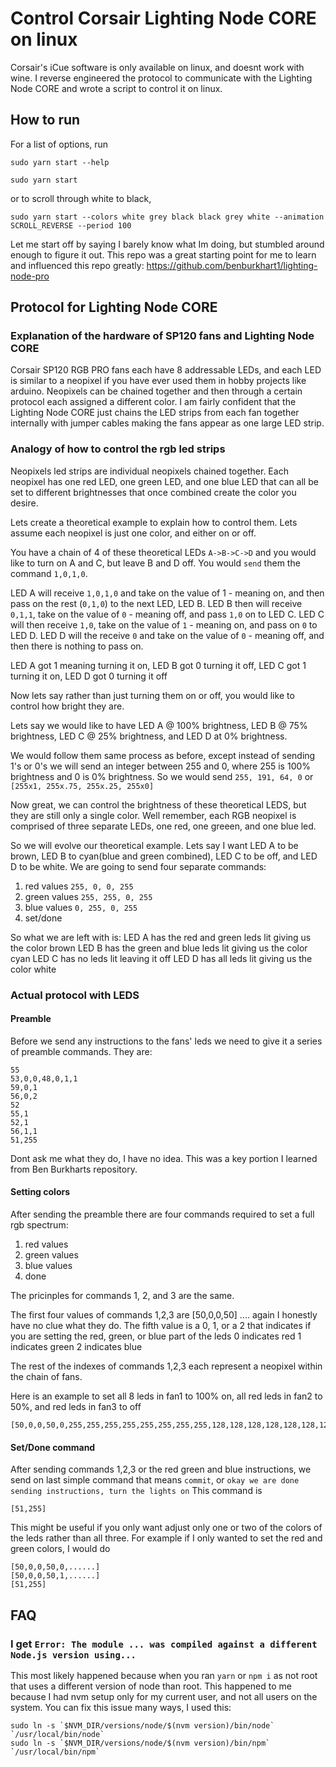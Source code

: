 # Control Corsair Lighting Node CORE on linux
Corsair's iCue software is only available on linux, and doesnt work with wine.
I reverse engineered the protocol to communicate with the Lighting Node CORE and wrote a script to control it on linux.

## How to run
For a list of options, run
```
sudo yarn start --help
```
```
sudo yarn start
```
or to scroll through white to black,
```
sudo yarn start --colors white grey black black grey white --animation SCROLL_REVERSE --period 100
```

Let me start off by saying I barely know what Im doing, but stumbled around enough to figure it out.
This repo was a great starting point for me to learn and influenced this repo greatly: 
https://github.com/benburkhart1/lighting-node-pro

## Protocol for Lighting Node CORE
### Explanation of the hardware of SP120 fans and Lighting Node CORE
Corsair SP120 RGB PRO fans each have 8 addressable LEDs, and each LED is similar to a neopixel if you have ever used them in hobby projects like arduino. 
Neopixels can be chained together and then through a certain protocol each assigned a different color.
I am fairly confident that the Lighting Node CORE just chains the LED strips from each fan together internally with jumper cables making the fans appear as one large LED strip.

### Analogy of how to control the rgb led strips
Neopixels led strips are individual neopixels chained together. Each neopixel has one red LED, one green LED, and one blue LED that can all be set to different brightnesses that once combined create the color you desire.

Lets create a theoretical example to explain how to control them.
Lets assume each neopixel is just one color, and either on or off. 

You have a chain of 4 of these theoretical LEDs `A->B->C->D` and you would like to turn on A and C, but leave B and D off.
You would `send` them the command `1,0,1,0`.

LED A will receive `1,0,1,0` and take on the value of 1 - meaning on, and then pass on the rest (`0,1,0`) to the next LED, LED B. 
LED B then will receive `0,1,1`, take on the value of `0` - meaning off, and pass `1,0` on to LED C.
LED C will then receive `1,0`, take on the value of `1` - meaning on, and pass on `0` to LED D.
LED D will the receive `0` and take on the value of `0` - meaning off, and then there is nothing to pass on.

LED A got 1 meaning turning it on, 
LED B got 0 turning it off,
LED C got 1 turning it on,
LED D got 0 turning it off

Now lets say rather than just turning them on or off, you would like to control how bright they are.

Lets say we would like to have 
LED A @ 100% brightness, 
LED B @ 75% brightness, 
LED C @ 25% brightness,
and LED D at 0% brightness.

We would follow them same process as before, except instead of sending 1's or 0's we will send an integer between 255 and 0, where 255 is 100% brightness and 0 is 0% brightness.
So we would send ``255, 191, 64, 0`` or `[255x1, 255x.75, 255x.25, 255x0]`

Now great, we can control the brightness of these theoretical LEDS, but they are still only a single color. Well remember, each RGB neopixel is comprised of three separate LEDs, one red, one greeen, and one blue led.

So we will evolve our theoretical example.
Lets say I want LED A to be brown, LED B to cyan(blue and green combined), LED C to be off, and LED D to be white.
We are going to send four separate commands:
1) red values
`255, 0, 0, 255`
2) green values
`255, 255, 0, 255`
3) blue values
`0, 255, 0, 255`
4) set/done

So what we are left with is:
LED A has the red and green leds lit giving us the color brown
LED B has the green and blue leds lit giving us the color cyan
LED C has no leds lit leaving it off
LED D has all leds lit giving us the color white


### Actual protocol with LEDS
#### Preamble
Before we send any instructions to the fans' leds we need to give it a series of preamble commands. They are:
```
55
53,0,0,48,0,1,1
59,0,1
56,0,2
52
55,1
52,1
56,1,1
51,255
```
Dont ask me what they do, I have no idea. This was a key portion I learned from Ben Burkharts repository.

#### Setting colors
After sending the preamble there are four commands required to set a full rgb spectrum:
1) red values
2) green values
3) blue values
4) done

The pricinples for commands 1, 2, and 3 are the same.

The first four values of commands 1,2,3 are [50,0,0,50] .... again I honestly have no clue what they do.
The fifth value is a 0, 1, or a 2 that indicates if you are setting the red, green, or blue part of the leds
0 indicates red
1 indicates green
2 indicates blue

The rest of the indexes of commands 1,2,3 each represent a neopixel within the chain of fans.

Here is an example to set all 8 leds in fan1 to 100% on, all red leds in fan2 to 50%, and red leds in fan3 to off
```
[50,0,0,50,0,255,255,255,255,255,255,255,255,128,128,128,128,128,128,128,128,0,0,0,0,0,0,0,0]
```

#### Set/Done command
After sending commands 1,2,3 or the red green and blue instructions, we send on last simple command that means `commit`, or `okay we are done sending instructions, turn the lights on`
This command is 
```
[51,255]
```

This might be useful if you only want adjust only one or two of the colors of the leds rather than all three.
For example if I only wanted to set the red and green colors, I would do
```
[50,0,0,50,0,......]
[50,0,0,50,1,......]
[51,255]
```

## FAQ

### I get  `Error: The module ... was compiled against a different Node.js version using...`
This most likely happened because when you ran `yarn` or `npm i` as not root that uses a different version of node than root.
This happened to me because I had nvm setup only for my current user, and not all users on the system.
You can fix this issue many ways, I used this:
```
sudo ln -s `$NVM_DIR/versions/node/$(nvm version)/bin/node` `/usr/local/bin/node`
sudo ln -s `$NVM_DIR/versions/node/$(nvm version)/bin/npm` `/usr/local/bin/npm`
```